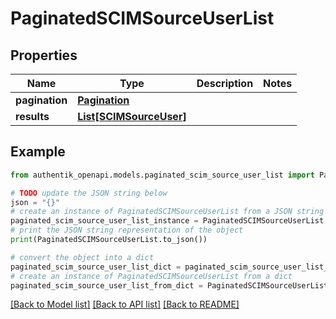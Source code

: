 # PaginatedSCIMSourceUserList


## Properties

Name | Type | Description | Notes
------------ | ------------- | ------------- | -------------
**pagination** | [**Pagination**](Pagination.md) |  | 
**results** | [**List[SCIMSourceUser]**](SCIMSourceUser.md) |  | 

## Example

```python
from authentik_openapi.models.paginated_scim_source_user_list import PaginatedSCIMSourceUserList

# TODO update the JSON string below
json = "{}"
# create an instance of PaginatedSCIMSourceUserList from a JSON string
paginated_scim_source_user_list_instance = PaginatedSCIMSourceUserList.from_json(json)
# print the JSON string representation of the object
print(PaginatedSCIMSourceUserList.to_json())

# convert the object into a dict
paginated_scim_source_user_list_dict = paginated_scim_source_user_list_instance.to_dict()
# create an instance of PaginatedSCIMSourceUserList from a dict
paginated_scim_source_user_list_from_dict = PaginatedSCIMSourceUserList.from_dict(paginated_scim_source_user_list_dict)
```
[[Back to Model list]](../README.md#documentation-for-models) [[Back to API list]](../README.md#documentation-for-api-endpoints) [[Back to README]](../README.md)


